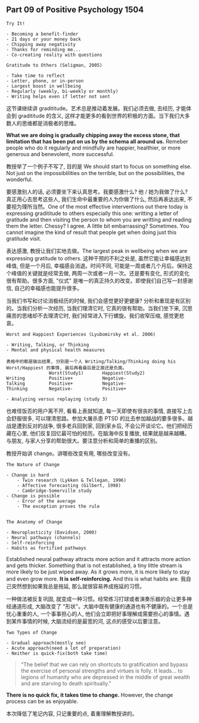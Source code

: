 ## Part 09 of Positive Psychology 1504

```
Try It!

- Becoming a benefit-finder
- 21 days or your money back
- Chipping away negativity
- Thanks for reminding me...
- Co-creating reality with questions

Gratitude to Others (Seligman, 2005)

- Take time to reflect
- Letter, phone, or in-person
- Largest boost in wellbeing
- Regularly (weekly, bi-weekly or monthly)
- Writing helps even if letter not sent
```

这节课继续讲 gradititude。艺术总是推动着发展。我们必须去做, 去经历, 才能体会到 gradititude 的含义, 这样才能更多的看到世界的积极的方面。当下我们大多数人的思维都是消极者的思维。

**What we are doing is gradually chipping away the excess stone, that limitation that has been put on us by the schema all around us.** Remeber people who do it regularly and mindfully are happier, healthier, or more generous and benevolent, more successful.

教授举了一个例子不写了, 目的是 We should start to focus on something else. Not just on the impossiblilities on the terrible, but on the possibilities, the wonderful.

要感激别人的话, 必须要坐下来认真思考。我要感激什么? 他 / 她为我做了什么? 真正用心去思考这些人, 我们生命中最重要的人为你做了什么, 然后再表达出来, 不要视为理所当然。One of the most effective interventions out there today is expressing gradititude to others especially this one: writting a letter of gratitude and then visiting the person to whom you are writting and reading them the letter. Chessy? I agree. A little bit embarrassing? Sometimes. You cannot imagine the kind of result that people get when doing just this gratitude visit.

表达感激, 教授让我们实地去做。The largest peak in wellbeing when we are expressing gratitude to others. 这种干预的不利之处是, 虽然它能让幸福感达到峰值, 但是一个月后, 幸福感会消退。时间不同, 可能是一周或者几个月后。保持这个峰值的关键就是经常去做, 两周一次或者一月一次。还是要有变化, 形式的变化很有帮助。很多方面, "仪式" 是唯一的真正持久的改变。即使我们自己写一封感谢信, 自己的幸福感也能提升很多。

当我们书写和讨论消极经历的时候, 我们会感觉更好更健康? 分析和重现是有区别的。当我们分析一次经历, 当我们理清它时, 它真的很有帮助。当我们坐下来, 沉思痛苦的思绪却不去理清它时, 我们经常进入下行螺旋。我们收窄压缩, 感觉更悲哀。

```
Worst and Happiest Experiences (Lyubomirsky et al. 2006)

- Writing, Talking, or Thinking
- Mental and physical health measures

表格中的都是输出结果, 分别是一个人 Writing/Talking/Thinking doing his Worst/Happiest 的事情, 最后再看最后是正面还是负面。
				Worst(Study1)		Happiest(Study2)
Writing			Positive+			Negative-
Talking			Positive+			Negative-
Thinking		Negative-			Positive+

- Analyzing versus replaying (study 3)
```

也难怪饭否的用户离不开, 看看上表就知道, 每一天即使有很丧的事情, 直接写上去会舒服很多, 可以理清思路。参加大屠杀患 PTSD 的比去参加越战的要多很多。越战是遭到反对的战争, 很多老兵回到家, 回到家乡后, 不会公开谈论它。他们把经历藏在心里, 他们反复回忆最可怕的经历。在脑海中反复播放, 结果就是越来越糟。与朋友, 与家人分享的帮助很大。要注意分析和简单的重播的区别。


教授开始讲 change。讲哪些改变有用, 哪些改变没有。

```
The Nature of Change

- Change is hard
	- Twin research (Lykken & Tellegan, 1996)
	- Affective forecasting (Gilbert, 1998)
	- Cambridge-Somerville study
- Change is possible
	- Error of the average
	- The exception proves the rule


The Anatomy of Change

- Neuroplasticity (Davidson, 2000)
- Neural pathways (channels)
- Self-reinforcing
- Habits as fortified pathways
```

Established neural pathway attracts more action and it attracts more action and gets thicker. Something that is not established, a tiny little stream is more likely to be just wiped away. As it grows more, it is more likely to stay and even grow more. **It is self-reinforcing.** And this is what habits are. 我自己突然想到如果我总是拖延, 那么就很容易养成拖延的习惯。

一种做法被反复巩固, 就变成一种习惯。经常练习打球或者演奏乐器的会让更多神经通道形成, 大脑改变了 "形状"。大脑中既有健康的通道也有不健康的。一个总是忧心重重的人, 一个事事担心的人, 他们会立即把好事理解成需要担心的事情。遇到某件事情的时候, 大脑流经的是最宽的河, 这点的感受以后要注意。

```
Two Types of Change

- Gradual approach(mostly see)
- Acute approach(need a lot of preparation)
- Neither is quick-fix(both take time)
```

> “The belief that we can rely on shortcuts to gratification and bypass the exercise of personal strengths and virtues is folly. It leads... to legions of humanity who are depressed in the middle of great wealth and are starving to death spiritually.”

**There is no quick fix, it takes time to change.** However, the change process can be as enjoyable.

本次降低了笔记内容, 只记重要的点, 着重理解教授讲的。